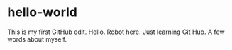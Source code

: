 # hello-world
This is my first GitHub edit.
Hello. Robot here. Just learning Git Hub.
A few words about myself.
